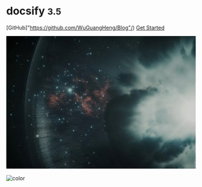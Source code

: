 <!-- _coverpage.md -->

# docsify <small>3.5</small>

[GitHub]"https://github.com/WuGuangHeng/Blog"/)
[Get Started](#quick-start)

<!-- background image -->

![](伽马射线.PNG)

<!-- background color -->

![color](#f0f0f0)   